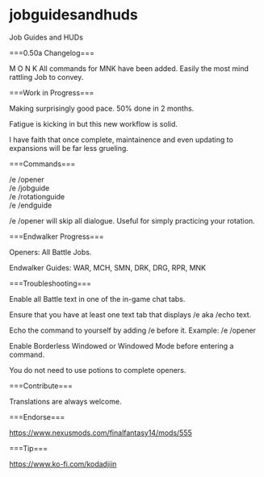 # jobguidesandhuds
Job Guides and HUDs

===0.50a Changelog===

M O N K
All commands for MNK have been added.
Easily the most mind rattling Job to convey.


===Work in Progress===

Making surprisingly good pace. 50% done in 2 months.

Fatigue is kicking in but this new workflow is solid. 

I have faith that once complete, maintainence and even updating to expansions will be far less grueling.


===Commands===

/e /opener   
/e /jobguide   
/e /rotationguide   
/e /endguide 

/e /opener will skip all dialogue. Useful for simply practicing your rotation.


===Endwalker Progress===

Openers: All Battle Jobs.

Endwalker Guides: WAR, MCH, SMN, DRK, DRG, RPR, MNK


===Troubleshooting===

Enable all Battle text in one of the in-game chat tabs.

Ensure that you have at least one text tab that displays /e aka /echo text.

Echo the command to yourself by adding /e before it. Example: /e /opener

Enable Borderless Windowed or Windowed Mode before entering a command.

You do not need to use potions to complete openers.


===Contribute===

Translations are always welcome.


===Endorse===

https://www.nexusmods.com/finalfantasy14/mods/555


===Tip===

https://www.ko-fi.com/kodadjiin
